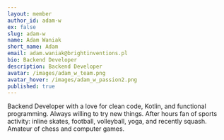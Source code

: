 ```yaml
---
layout: member
author_id: adam-w
ex: false
slug: adam-w
name: Adam Waniak
short_name: Adam
email: adam.waniak@brightinventions.pl
bio: Backend Developer
description: Backend Developer
avatar: /images/adam_w_team.png
avatar_hover: /images/adam_w_passion2.png
published: true
---
```

Backend Developer with a love for clean code, Kotlin, and functional programming. Always willing to try new things. After hours fan of sports activity: inline skates, football, volleyball, yoga, and recently squash. Amateur of chess and computer games.